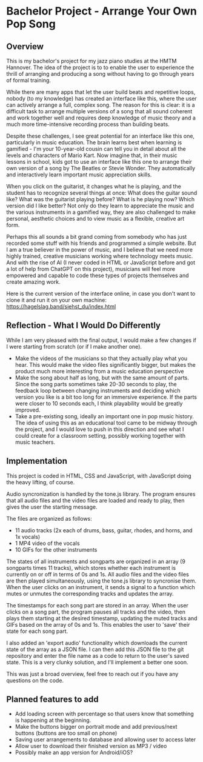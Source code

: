 # Bachelor Project - Arrange Your Own Pop Song

## Overview

This is my bachelor's project for my jazz piano studies at the HMTM Hannover. The idea of the project is to to enable the user to experience the thrill of arranging and producing a song without having to go through years of formal training. 

While there are many apps that let the user build beats and repetitive loops, nobody (to my knowledge) has created an interface like this, where the user can actively arrange a full, complex song. The reason for this is clear: it is a difficult task to arrange multiple versions of a song that all sound coherent and work together well and requires deep knowledge of music theory and a much more time-intensive recording process than building beats. 

Despite these challenges, I see great potential for an interface like this one, particularly in music education. The brain learns best when learning is gamified - I'm your 10-year-old cousin can tell you in detail about all the levels and characters of Mario Kart. Now imagine that, in their music lessons in school, kids got to use an interface like this one to arrange their own version of a song by The Beatles or Stevie Wonder. They automatically and interactively learn important music appreciation skills. 

When you click on the guitarist, it changes what he is playing, and the student has to recognize several things at once: What does the guitar sound like? What was the guitarist playing before? What is he playing now? Which version did I like better? Not only do they learn to appreciate the music and the various instruments in a gamified way, they are also challenged to make personal, aesthetic choices and to view music as a flexible, creative art form. 

Perhaps this all sounds a bit grand coming from somebody who has just recorded some stuff with his friends and programmed a simple website. But I am a true believer in the power of music, and I believe that we need more highly trained, creative musicians working where technology meets music. And with the rise of AI (I never coded in HTML or JavaScript before and got a lot of help from ChatGPT on this project), musicians will feel more empowered and capable to code these types of projects themselves and create amazing work. 

Here is the current version of the interface online, in case you don't want to clone it and run it on your own machine: 
https://hagelslag.band/siehst_du/index.html

## Reflection - What I Would Do Differently

While I am very pleased with the final output, I would make a few changes if I were starting from scratch (or if I make another one). 

- Make the videos of the musicians so that they actually play what you hear. This would make the video files significantly bigger, but makes the product much more interesting from a music education perspective
- Make the song about half as long, but with the same amount of parts. Since the song parts sometimes take 20-30 seconds to play, the feedback loop between changing instruments and deciding which version you like is a bit too long for an immersive experience. If the parts were closer to 10 seconds each, I think playability would be greatly improved. 
- Take a pre-existing song, ideally an important one in pop music history. The idea of using this as an educational tool came to be midway through the project, and I would love to push in this direction and see what I could create for a classroom setting, possibly working together with music teachers.

## Implementation

This project is coded in HTML, CSS and JavaScript, with JavaScript doing the heavy lifting, of course. 

Audio syncronization is handled by the tone.js library. The program ensures that all audio files and the video files are loaded and ready to play, then gives the user the starting message. 

The files are organized as follows: 
- 11 audio tracks (2x each of drums, bass, guitar, rhodes, and horns, and 1x vocals)
- 1 MP4 video of the vocals
- 10 GIFs for the other instruments

The states of all instruments and songparts are organized in an array (9 songparts times 11 tracks), which stores whether each instrument is currently on or off in terms of 0s and 1s. All audio files and the video files are then played simultaneously, using the tone.js library to syncronise them. When the user clicks on an instrument, it sends a signal to a function which mutes or unmutes the corresponding tracks and updates the array. 

The timestamps for each song part are stored in an array. When the user clicks on a song part, the program pauses all tracks and the video, then plays them starting at the desired timestamp, updating the muted tracks and GIFs based on the array of 0s and 1s. This enables the user to 'save' their state for each song part. 

I also added an 'export audio' functionality which downloads the current state of the array as a JSON file. I can then add this JSON file to the git repository and enter the file name as a code to return to the user's saved state. This is a very clunky solution, and I'll implement a better one soon.

This was just a broad overview, feel free to reach out if you have any questions on the code. 

## Planned features to add

- Add loading screen with percentage so that users know that something is happening at the beginning. 
- Make the buttons bigger on portrait mode and add previous/next buttons (buttons are too small on phone)
- Saving user arrangements to database and allowing user to access later
- Allow user to download their finished version as MP3 / video
- Possibly make an app version for Android/iOS? 

